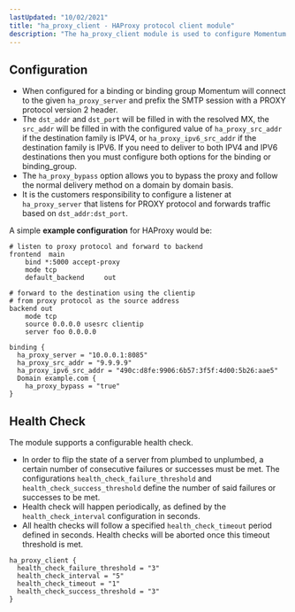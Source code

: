 ```yaml
---
lastUpdated: "10/02/2021"
title: "ha_proxy_client - HAProxy protocol client module"
description: "The ha_proxy_client module is used to configure Momentum to use HAProxy's PROXY protocol version 2 for outbound connections (see https://github.com/haproxy/haproxy/blob/master/doc/proxy-protocol.txt).  This can be leveraged in cases where your sending IPs are deployed on a different machine than Momentum."
---
```


## Configuration
 
* When configured for a binding or binding group Momentum will connect to the given `ha_proxy_server` and prefix the SMTP session with a PROXY protocol version 2 header.  
* The `dst_addr` and `dst_port` will be filled in with the resolved MX, the `src_addr` will be filled in with the configured value of `ha_proxy_src_addr` if the destination family is IPV4, or `ha_proxy_ipv6_src_addr` if the destination family is IPV6.  If you need to deliver to both IPV4 and IPV6 destinations then you must configure both options for the binding or binding_group.  
* The `ha_proxy_bypass` option allows you to bypass the proxy and follow the normal delivery method on a domain by domain basis.
* It is the customers responsibility to configure a listener at `ha_proxy_server` that   listens for PROXY protocol and forwards traffic based on `dst_addr:dst_port`. 

A simple **example configuration** for HAProxy would be:

```
# listen to proxy protocol and forward to backend
frontend  main
    bind *:5000 accept-proxy
    mode tcp
    default_backend     out

# forward to the destination using the clientip
# from proxy protocol as the source address 
backend out
    mode tcp
    source 0.0.0.0 usesrc clientip
    server foo 0.0.0.0

binding {
  ha_proxy_server = "10.0.0.1:8085"
  ha_proxy_src_addr = "9.9.9.9"
  ha_proxy_ipv6_src_addr = "490c:d8fe:9906:6b57:3f5f:4d00:5b26:aae5"
  Domain example.com {
    ha_proxy_bypass = "true"
}
``` 

## Health Check

The module supports a configurable health check. 

* In order to flip the state of a server from plumbed to unplumbed, a certain number of consecutive failures or successes must be met. The configurations `health_check_failure_threshold` and `health_check_success_threshold` define the number of said failures or successes to be met. 
* Health check will happen periodically, as defined by the `health_check_interval` configuration in seconds. 
* All health checks will follow a specified `health_check_timeout` period defined in seconds. Health checks will be aborted once this timeout threshold is met. 

<a name="modules.ha_proxy_client.example"></a> 

```
ha_proxy_client {
  health_check_failure_threshold = "3"
  health_check_interval = "5"
  health_check_timeout = "1"
  health_check_success_threshold = "3"
}
```
